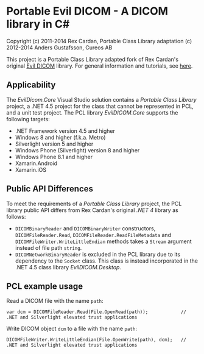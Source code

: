 
Portable Evil DICOM - A DICOM library in C#
===========================================

Copyright (c) 2011-2014 Rex Cardan, Portable Class Library adaptation (c) 2012-2014 Anders Gustafsson, Cureos AB

This project is a Portable Class Library adapted fork of Rex Cardan's original [Evil DICOM](https://github.com/rexcardan/Evil-DICOM) library. 
For general information and tutorials, see [here](http://evildicom.rexcardan.com/).

Applicability
-------------

The _EvilDicom.Core_ Visual Studio solution contains a _Portable Class Library_ project, a .NET 4.5 project for the class that cannot be represented in PCL, and a unit test project. The PCL library _EvilDICOM.Core_ supports the following targets:

* .NET Framework version 4.5 and higher
* Windows 8 and higher (f.k.a. Metro)
* Silverlight version 5 and higher
* Windows Phone (Silverlight) version 8 and higher
* Windows Phone 8.1 and higher
* Xamarin.Android
* Xamarin.iOS

Public API Differences
----------------------

To meet the requirements of a _Portable Class Library_ project, the PCL library public API differs from Rex Cardan's original _.NET 4_ library as follows:

* `DICOMBinaryReader` and `DICOMBinaryWriter` constructors, `DICOMFileReader.Read`, `DICOMFileReader.ReadFileMetadata` and `DICOMFileWriter.WriteLittleEndian` methods takes a `Stream` argument instead of file path `string`.
* `DICOMNetworkBinaryReader` is excluded in the PCL library due to its dependency to the `Socket` class. This class is instead incorporated in the .NET 4.5 class library _EvilDICOM.Desktop_.

PCL example usage
-----------------

Read a DICOM file with the name `path`:

    var dcm = DICOMFileReader.Read(File.OpenRead(path));			// .NET and Silverlight elevated trust applications

Write DICOM object `dcm` to a file with the name `path`:

    DICOMFileWriter.WriteLittleEndian(File.OpenWrite(path), dcm);	// .NET and Silverlight elevated trust applications
